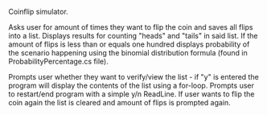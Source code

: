 Coinflip simulator.

Asks user for amount of times they want to flip the coin and saves all flips into a list.
Displays results for counting "heads" and "tails" in said list.
If the amount of flips is less than or equals one hundred displays probability of the scenario happening using the binomial distribution formula (found in ProbabilityPercentage.cs file).

Prompts user whether they want to verify/view the list - if "y" is entered the program will display the contents of the list using a for-loop.
Prompts user to restart/end program with a simple y/n ReadLine.
If user wants to flip the coin again the list is cleared and amount of flips is prompted again.
